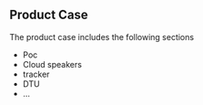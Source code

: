 
## Product Case

The product case includes the following sections

- Poc
- Cloud speakers
- tracker
- DTU
- ...

